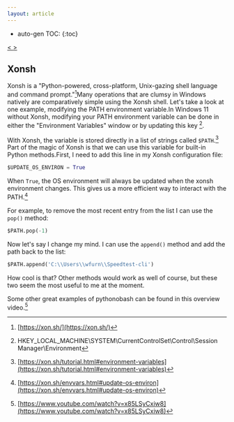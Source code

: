 ```yaml
---
layout: article
---
```

* auto-gen TOC:
{:toc}

<a class="prev" href="/articles/otcd"> < </a><a class="next" href="/articles/marg"> > </a>

## Xonsh

    
Xonsh is a "Python-powered, cross-platform, Unix-gazing shell language and command prompt."[^1]Many operations that are clumsy in Windows natively are comparatively simple using the Xonsh shell. Let's take a look at one example, modifying the PATH environment variable.In Windows 11 without Xonsh, modifying your PATH environment variable can be done in either the "Environment Variables" window or by updating this key 
[^2].

With Xonsh, the variable is stored directly in a list of strings called <code>$PATH</code>.[^3] Part of the magic of Xonsh is that we can use this variable for built-in Python methods.First, I need to add this line in my Xonsh configuration file:

```python
$UPDATE_OS_ENVIRON = True
```

When <code>True</code>, the OS environment will always be updated when the xonsh environment changes. This gives us a more efficient way to interact with the PATH.[^4]

For example, to remove the most recent entry from the list I can use the <code>pop()</code> method:

```python
$PATH.pop(-1)
```

Now let's say I change my mind. I can use the <code>append()</code> method and add the path back to the list:
    
```python
$PATH.append('C:\\Users\\wfurn\\Speedtest-cli')
```

How cool is that? Other methods would work as well of course, but these two seem the most useful to me at the moment.

Some other great examples of pythonobash can be found in this overview video.[^5]

  [^1]: [https://xon.sh/](https://xon.sh/)
  [^2]: HKEY_LOCAL_MACHINE\SYSTEM\CurrentControlSet\Control\Session Manager\Environment
  [^3]: [https://xon.sh/tutorial.html#environment-variables](https://xon.sh/tutorial.html#environment-variables)
  [^4]: [https://xon.sh/envvars.html#update-os-environ](https://xon.sh/envvars.html#update-os-environ)
  [^5]: [https://www.youtube.com/watch?v=x85LSyCxiw8](https://www.youtube.com/watch?v=x85LSyCxiw8)

